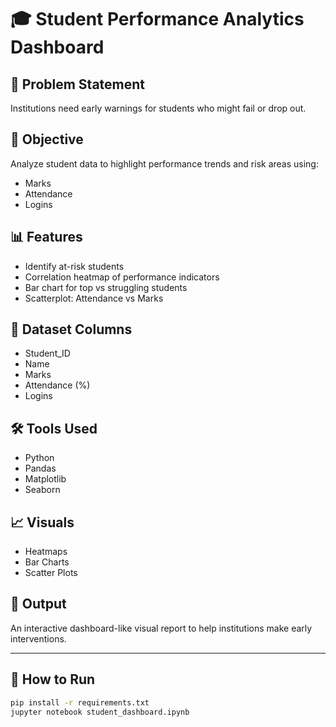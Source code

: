# 🎓 Student Performance Analytics Dashboard

## 📌 Problem Statement
Institutions need early warnings for students who might fail or drop out.

## 🎯 Objective
Analyze student data to highlight performance trends and risk areas using:
- Marks
- Attendance
- Logins

## 📊 Features
- Identify at-risk students
- Correlation heatmap of performance indicators
- Bar chart for top vs struggling students
- Scatterplot: Attendance vs Marks

## 🧪 Dataset Columns
- Student_ID
- Name
- Marks
- Attendance (%)
- Logins

## 🛠️ Tools Used
- Python
- Pandas
- Matplotlib
- Seaborn

## 📈 Visuals
- Heatmaps
- Bar Charts
- Scatter Plots

## 📝 Output
An interactive dashboard-like visual report to help institutions make early interventions.

---

## 🔧 How to Run

```bash
pip install -r requirements.txt
jupyter notebook student_dashboard.ipynb
```
